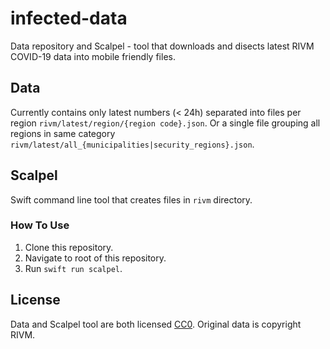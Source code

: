 # infected-data

Data repository and Scalpel - tool that downloads and disects latest RIVM COVID-19 data into mobile friendly files.

## Data
Currently contains only latest numbers (< 24h) separated into files per region `rivm/latest/region/{region code}.json`. Or a single file grouping all regions in same category `rivm/latest/all_{municipalities|security_regions}.json`. 

## Scalpel
Swift command line tool that creates files in `rivm` directory.

### How To Use
1. Clone this repository.
1. Navigate to root of this repository.
1. Run `swift run scalpel`.

## License
Data and Scalpel tool are both licensed [CC0](https://creativecommons.org/share-your-work/public-domain/cc0/). Original data is copyright RIVM.
